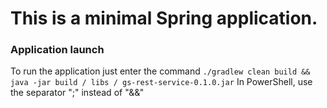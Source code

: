 # This is a minimal Spring application.

### Application launch

To run the application just enter the command 
```./gradlew clean build && java -jar build / libs / gs-rest-service-0.1.0.jar```
In PowerShell, use the separator ";" instead of "&&"